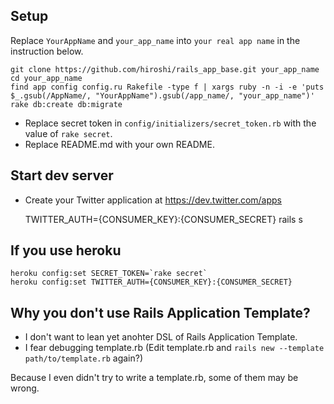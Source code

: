 ## Setup

Replace `YourAppName` and `your_app_name` into `your real app name` in the instruction below.

    git clone https://github.com/hiroshi/rails_app_base.git your_app_name
    cd your_app_name
    find app config config.ru Rakefile -type f | xargs ruby -n -i -e 'puts $_.gsub(/AppName/, "YourAppName").gsub(/app_name/, "your_app_name")'
    rake db:create db:migrate

- Replace secret token in `config/initializers/secret_token.rb` with the value of `rake secret`.
- Replace README.md with your own README.


## Start dev server

- Create your Twitter application at https://dev.twitter.com/apps

    TWITTER_AUTH={CONSUMER_KEY}:{CONSUMER_SECRET} rails s


## If you use heroku

    heroku config:set SECRET_TOKEN=`rake secret`
    heroku config:set TWITTER_AUTH={CONSUMER_KEY}:{CONSUMER_SECRET}


## Why you don't use Rails Application Template?

- I don't want to lean yet anohter DSL of Rails Application Template.
- I fear debugging template.rb (Edit template.rb and `rails new --template path/to/template.rb` again?)

Because I even didn't try to write a template.rb, some of them may be wrong.
